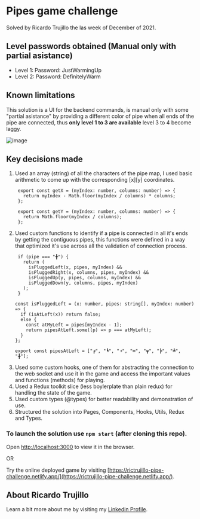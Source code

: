 # Pipes game challenge
Solved by Ricardo Trujillo the las week of December of 2021.

## Level passwords obtained (Manual only with partial asistance)
- Level 1: Password: JustWarmingUp
- Level 2: Password: DefinitelyWarm

## Known limitations
This solution is a UI for the backend commands, is manual only with some "partial asistance" by providing a different color of pipe when all ends of the pipe are connected, thus **only level 1 to 3 are available** level 3 to 4 become laggy. 

![image](https://user-images.githubusercontent.com/8483985/147886000-40e6f3e8-1b95-41ae-a9a0-21834e971257.png)

## Key decisions made

1. Used an array (string) of all the characters of the pipe map, I used basic arithmetic to come up with the corresponding [x][y] coordinates. 
   ```
    export const getX = (myIndex: number, columns: number) => {
      return myIndex - Math.floor(myIndex / columns) * columns;
    };

    export const getY = (myIndex: number, columns: number) => {
      return Math.floor(myIndex / columns);
    };
   ```
2. Used custom functions to identify if a pipe is connected in all it's ends by getting the contiguous pipes, this functions were defined in a way that optimized it's use across all the validation of connection process. 
   ```
    if (pipe === "╋") {
      return (
        isPluggedLeft(x, pipes, myIndex) &&
        isPluggedRight(x, columns, pipes, myIndex) &&
        isPluggedUp(y, pipes, columns, myIndex) &&
        isPluggedDown(y, columns, pipes, myIndex)
      );
    }
    ```
    ```
    const isPluggedLeft = (x: number, pipes: string[], myIndex: number) => {
      if (isAtLeft(x)) return false;
      else {
        const atMyLeft = pipes[myIndex - 1];
        return pipesAtLeft.some((p) => p === atMyLeft);
      }
    };
    ```
    ```
    export const pipesAtLeft = ["┏", "┗", "╺", "━", "┳", "┣", "┻", "╋"];
    ```
3. Used some custom hooks, one of them for abstracting the connection to the web socket and use it in the game and access the important values and functions (methods) for playing.  
4. Used a Redux toolkit slice (less boylerplate than plain redux) for handling the state of the game.
5. Used custom types (@types) for better readability and demonstration of use.
6. Structured the solution into Pages, Components, Hooks, Utils, Redux and Types. 


### To launch the solution use `npm start` (after cloning this repo).

Open [http://localhost:3000](http://localhost:3000) to view it in the browser.

OR

Try the online deployed game by visiting [https://rictrujillo-pipe-challenge.netlify.app/](https://rictrujillo-pipe-challenge.netlify.app/).

## About Ricardo Trujillo

Learn a bit more about me by visiting my [Linkedin Profile](https://www.linkedin.com/in/rictrujillo/).

